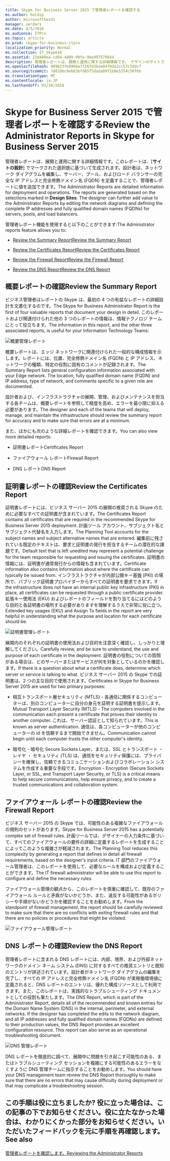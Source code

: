 ```yaml
---
title: Skype for Business Server 2015 で管理者レポートを確認する
ms.author: heidip
author: microsoftheidi
manager: serdars
ms.date: 4/5/2016
ms.audience: ITPro
ms.topic: article
ms.prod: skype-for-business-itpro
localization_priority: Normal
ms.collection: IT_Skype16
ms.assetid: 22d480ea-cd64-4d09-99fe-96e997570844
description: 管理者レポートは、展開と運用に関する詳細情報です。 デザインのサイトでの選択に基づいてレポートが生成されます。 設計者は、ネットワーク ダイアグラムを編集し、サーバー、プール、およびロード バランサーの完全な IP アドレスと完全修飾ドメイン名 (FQDN) を定義することで、管理者レポートに値を追加できます。
ms.openlocfilehash: 989623fe8966a7f26f43bae0470da2cc57c3ddc7
ms.sourcegitcommit: 7d819bc9eb63bfd85f5dada09f1b8e5354c56f6b
ms.translationtype: MT
ms.contentlocale: ja-JP
ms.lasthandoff: 03/28/2018
---
```

# <a name="review-the-administrator-reports-in-skype-for-business-server-2015"></a><span data-ttu-id="a54e1-105">Skype for Business Server 2015 で管理者レポートを確認する</span><span class="sxs-lookup"><span data-stu-id="a54e1-105">Review the Administrator Reports in Skype for Business Server 2015</span></span>
 
<span data-ttu-id="a54e1-p102">管理者レポートは、展開と運用に関する詳細情報です。このレポートは、[**サイトの設計**] でマークされた選択肢に基づいて生成されます。設計者は、ネットワーク ダイアグラムを編集し、サーバー、プール、およびロード バランサーの完全な IP アドレスと完全修飾ドメイン名 (FQDN) を定義することで、管理者レポートに値を追加できます。</span><span class="sxs-lookup"><span data-stu-id="a54e1-p102">The Administrator Reports are detailed information for deployment and operations. The reports are generated based on the selections marked in **Design Sites**. The designer can further add value to the Administrator Reports by editing the network diagrams and defining the complete IP addresses and fully qualified domain names (FQDNs) for servers, pools, and load balancers.</span></span>
  
<span data-ttu-id="a54e1-109">管理者レポート機能を使用すると以下のことができます:</span><span class="sxs-lookup"><span data-stu-id="a54e1-109">The Administrator reports feature allows you to:</span></span>
  
- [<span data-ttu-id="a54e1-110">Review the Summary Report</span><span class="sxs-lookup"><span data-stu-id="a54e1-110">Review the Summary Report</span></span>](review-the-administrator-reports.md#Summary_report)
    
- [<span data-ttu-id="a54e1-111">Review the Certificates Report</span><span class="sxs-lookup"><span data-stu-id="a54e1-111">Review the Certificates Report</span></span>](review-the-administrator-reports.md#Certificates_Report)
    
- [<span data-ttu-id="a54e1-112">Review the Firewall Report</span><span class="sxs-lookup"><span data-stu-id="a54e1-112">Review the Firewall Report</span></span>](review-the-administrator-reports.md#Firewall_report)
    
- [<span data-ttu-id="a54e1-113">Review the DNS Report</span><span class="sxs-lookup"><span data-stu-id="a54e1-113">Review the DNS Report</span></span>](review-the-administrator-reports.md#DNS_Report)
    
## <a name="review-the-summary-report"></a><span data-ttu-id="a54e1-114">概要レポートの確認</span><span class="sxs-lookup"><span data-stu-id="a54e1-114">Review the Summary Report</span></span>
<span data-ttu-id="a54e1-115"><a name="Summary_report"> </a></span><span class="sxs-lookup"><span data-stu-id="a54e1-115"></span></span>

<span data-ttu-id="a54e1-116">ビジネス管理者はレポートの Skype は、最初の 4 つの有益なレポートの詳細設計を文書化するのです。</span><span class="sxs-lookup"><span data-stu-id="a54e1-116">The Skype for Business Administrator Report is the first of four valuable reports that document your design in detail.</span></span> <span data-ttu-id="a54e1-117">このレポートおよび関連付けられた他の 3 つのレポートの情報は、情報テクノロジ チームにとって役立ちます。</span><span class="sxs-lookup"><span data-stu-id="a54e1-117">The information in this report, and the other three associated reports, is useful for your Information Technology Teams:</span></span>
  
![概要管理レポート](../../media/General_Summary_Report_Admin_Report.png)
  
<span data-ttu-id="a54e1-p104">概要レポートは、エッジ ネットワークに関連付けられた一般的な構成情報を示します。レポートには、位置、完全修飾ドメイン名 (FQDN) と IP アドレス、ネットワークの種類、特定の役割に固有のコメントが記録されます。</span><span class="sxs-lookup"><span data-stu-id="a54e1-p104">The Summary Report lists general configuration information associated with your Edge network. The location, fully qualified domain name (FQDN) and IP address, type of network, and comments specific to a given role are documented.</span></span>
  
<span data-ttu-id="a54e1-121">設計者および、インフラストラクチャの展開、管理、およびメンテナンスを担当する各チームは、概要レポートを参照して精度を高め、エラーを最小限に抑える必要があります。</span><span class="sxs-lookup"><span data-stu-id="a54e1-121">The designer and each of the teams that will deploy, manage, and maintain the infrastructure should review the summary report for accuracy and to make sure that errors are at a minimum.</span></span>
  
<span data-ttu-id="a54e1-122">また、ほかにも次のような詳細レポートを確認できます。</span><span class="sxs-lookup"><span data-stu-id="a54e1-122">You can also view more detailed reports:</span></span>
  
- <span data-ttu-id="a54e1-123">証明書レポート</span><span class="sxs-lookup"><span data-stu-id="a54e1-123">Certificates Report</span></span>
    
- <span data-ttu-id="a54e1-124">ファイアウォール レポート</span><span class="sxs-lookup"><span data-stu-id="a54e1-124">Firewall Report</span></span>
    
- <span data-ttu-id="a54e1-125">DNS レポート</span><span class="sxs-lookup"><span data-stu-id="a54e1-125">DNS Report</span></span>
    
## <a name="review-the-certificates-report"></a><span data-ttu-id="a54e1-126">証明書レポートの確認</span><span class="sxs-lookup"><span data-stu-id="a54e1-126">Review the Certificates Report</span></span>
<span data-ttu-id="a54e1-127"><a name="Certificates_Report"> </a></span><span class="sxs-lookup"><span data-stu-id="a54e1-127"></span></span>

<span data-ttu-id="a54e1-128">証明書レポートには、ビジネス サーバー 2015 の展開の推奨される Skype のために必要なすべての証明書が含まれています。</span><span class="sxs-lookup"><span data-stu-id="a54e1-128">The Certificates Report contains all certificates that are required in the recommended Skype for Business Server 2015 deployment.</span></span> <span data-ttu-id="a54e1-129">計画ツール アカウント、サブジェクト名とサブジェクト代替名を入力します。</span><span class="sxs-lookup"><span data-stu-id="a54e1-129">The Planning Tool accounts for the subject names and subject alternative names that are entered.</span></span> <span data-ttu-id="a54e1-130">編集前に残されている既定のテキストは、要求と証明書の発行を担当するチームの潜在的な課題です。</span><span class="sxs-lookup"><span data-stu-id="a54e1-130">Default text that is left unedited may represent a potential challenge for the team responsible for requesting and issuing the certificates.</span></span> <span data-ttu-id="a54e1-131">証明書の情報には、証明書が通常発行からの情報も含まれています。</span><span class="sxs-lookup"><span data-stu-id="a54e1-131">Certificate information also contains information about where the certificate can typically be issued from.</span></span> <span data-ttu-id="a54e1-132">インフラストラクチャが内部公開キー基盤 (PKI) の場所で、パブリック証明書プロバイダーからすべての証明書を要求できます。</span><span class="sxs-lookup"><span data-stu-id="a54e1-132">If the infrastructure does not have an internal public key infrastructure (PKI) in place, all certificates can be requested through a public certificate provider.</span></span> <span data-ttu-id="a54e1-133">拡張キー使用法 (EKU) およびレポートのフィールドを割り当てるにはどのような目的と各証明書の場所する必要がありますを理解するうえで非常に役に立つ。</span><span class="sxs-lookup"><span data-stu-id="a54e1-133">Extended key usages (EKU) and Assign To fields in the report are very helpful in understanding what the purpose and location for each certificate should be.</span></span> 
  
![証明書管理レポート](../../media/Certificates_Report_Admin_Report.png)
  
<span data-ttu-id="a54e1-135">展開内のそれぞれの証明書の使用法および目的を注意深く確認し、しっかりと理解してください。</span><span class="sxs-lookup"><span data-stu-id="a54e1-135">Carefully review, and be sure to understand, the use and purpose of each certificate in the deployment.</span></span> <span data-ttu-id="a54e1-136">証明書の役割についての質問がある場合は、どのサーバーまたはサービスが何を対象としているのかを確認します。</span><span class="sxs-lookup"><span data-stu-id="a54e1-136">If there is a question about what a certificate does, determine which server or service is talking to what.</span></span> <span data-ttu-id="a54e1-137">ビジネス サーバー 2015 の Skype での証明書は、2 つの主な目的で使用されます。</span><span class="sxs-lookup"><span data-stu-id="a54e1-137">Certificates in Skype for Business Server 2015 are used for two primary purposes:</span></span>
  
- <span data-ttu-id="a54e1-138">相互トランスポート層セキュリティ (MTLS) - 各通信に関係するコンピューターは、別のコンピューターに自分の身元を証明する証明書を提示します。</span><span class="sxs-lookup"><span data-stu-id="a54e1-138">Mutual Transport Layer Security (MTLS) - The computers involved in the communication each present a certificate that proves their identity to another computer.</span></span> <span data-ttu-id="a54e1-139">これは、サーバー認証として知られています。</span><span class="sxs-lookup"><span data-stu-id="a54e1-139">This is known as server authentication.</span></span> <span data-ttu-id="a54e1-140">通信は、各コンピューターが他のコンピューターの id を信頼するまで開始できません。</span><span class="sxs-lookup"><span data-stu-id="a54e1-140">Communication cannot begin until each computer trusts the other computer's identity.</span></span>
    
- <span data-ttu-id="a54e1-141">暗号化 - 暗号化 Secure Sockets Layer、または、SSL とトランスポート ・ レイヤ ・ セキュリティ (TLS) は、通信をセキュリティ保護には、プライバシーを確保し、信頼できるコミュニケーションおよびコラボレーション システムを作成する重要な手段です。</span><span class="sxs-lookup"><span data-stu-id="a54e1-141">Encryption - Encryption (Secure Sockets Layer, or SSL, and Transport Layer Security, or TLS) is a critical means to help secure communications, help ensure privacy, and to create a trusted communications and collaboration system.</span></span>
    
## <a name="review-the-firewall-report"></a><span data-ttu-id="a54e1-142">ファイアウォール レポートの確認</span><span class="sxs-lookup"><span data-stu-id="a54e1-142">Review the Firewall Report</span></span>
<span data-ttu-id="a54e1-143"><a name="Firewall_report"> </a></span><span class="sxs-lookup"><span data-stu-id="a54e1-143"></span></span>

<span data-ttu-id="a54e1-144">ビジネス サーバー 2015 の Skype では、可能性のある複雑なファイアウォールの規則のセットがあります。</span><span class="sxs-lookup"><span data-stu-id="a54e1-144">Skype for Business Server 2015 has a potentially complex set of firewall rules.</span></span> <span data-ttu-id="a54e1-145">計画ツールでは、デザイナーの入力条件に基づいて、すべてのファイアウォールの要件の詳細に定義するレポートを生成することによってこのような複雑さが軽減されます。</span><span class="sxs-lookup"><span data-stu-id="a54e1-145">The Planning Tool reduces this complexity by generating a report that defines in detail all firewall requirements, based on the designer's input criteria.</span></span> <span data-ttu-id="a54e1-146">IT 部門のファイアウォール管理者は、このレポートを使用して、必要なルールを構成および定義することができます。</span><span class="sxs-lookup"><span data-stu-id="a54e1-146">The IT firewall administrator will be able to use this report to configure and define the necessary rules.</span></span>
  
<span data-ttu-id="a54e1-147">ファイアウォール管理の観点から、このレポートを慎重に確認して、既存のファイアウォール ルールと矛盾がないかどうか、また、違反する可能性があるポリシーや手順がないかどうかを確認することをお勧めします。</span><span class="sxs-lookup"><span data-stu-id="a54e1-147">From the standpoint of firewall management, the report should be carefully reviewed to make sure that there are no conflicts with exiting firewall rules and that there are no policies or procedures that might be violated.</span></span>
  
![ファイアウォール管理レポート](../../media/Firewall_Report_Admin_Report.png)
  
## <a name="review-the-dns-report"></a><span data-ttu-id="a54e1-149">DNS レポートの確認</span><span class="sxs-lookup"><span data-stu-id="a54e1-149">Review the DNS Report</span></span>
<span data-ttu-id="a54e1-150"><a name="DNS_Report"> </a></span><span class="sxs-lookup"><span data-stu-id="a54e1-150"></span></span>

<span data-ttu-id="a54e1-p109">管理者レポートに含まれる DNS レポートには、内部、境界、および外部ネットワークのドメイン ネーム システム (DNS) に対するすべての推奨エントリと既知のエントリが詳述されています。設計者がネットワーク ダイアグラムの編集を完了し、すべての IP アドレスと完全修飾ドメイン名 (FQDN) が実稼働環境値に定義されると、DNS レポートのエントリは、優れた構成リソースとして利用できます。また、このレポートは、実践的なトラブルシューティング ドキュメントとしての役割も果たします。</span><span class="sxs-lookup"><span data-stu-id="a54e1-p109">The DNS Report, which is part of the Administrator Report, details all of the recommended and known entries for the Domain Name System (DNS) in the internal, perimeter, and external networks. If the designer has completed the edits to the network diagram, and all IP addresses and fully qualified domain names (FQDNs) are defined to their production values, the DNS Report provides an excellent configuration resource. This report can also serve as an operational troubleshooting document.</span></span>
  
![DNS 管理レポート](../../media/DNS_Report_Admin_Report.png)
  
<span data-ttu-id="a54e1-155">DNS レポートを徹底的に調べて、展開中に問題を引き起こす可能性のある、またはトラブルシューティング セッションを複雑にする可能性のあるエラーをなくすように DNS 管理チームに指示することをお勧めします。</span><span class="sxs-lookup"><span data-stu-id="a54e1-155">You should have your DNS management team review the DNS Report thoroughly to make sure that there are no errors that may cause difficulty during deployment or that may complicate a troubleshooting session.</span></span>
  
## <a name="see-also"></a><span data-ttu-id="a54e1-156">この手順は役に立ちましたか? 役に立った場合は、この記事の下でお知らせください。役に立たなかった場合は、わかりにくかった部分をお知らせください。いただいたフィードバックを元に手順を再確認します。</span><span class="sxs-lookup"><span data-stu-id="a54e1-156">See also</span></span>
<span data-ttu-id="a54e1-157"><a name="DNS_Report"> </a></span><span class="sxs-lookup"><span data-stu-id="a54e1-157"></span></span>

#### 

[<span data-ttu-id="a54e1-158">管理者レポートを確認します。</span><span class="sxs-lookup"><span data-stu-id="a54e1-158">Reviewing the Administrator Reports</span></span>](http://technet.microsoft.com/library/1dee56a9-a033-4201-9765-e3469bd7d3e3.aspx)

